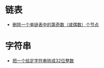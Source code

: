 # 链表
* [删除一个单链表中的第奇数（或偶数）个节点](https://github.com/huangjuegeek/coding-problems/blob/master/Problems/Delete%20the%20Odd%20or%20Even%20ListNode.md)

# 字符串
* [把一个给定字符串转成32位整数](https://github.com/huangjuegeek/coding-problems/blob/master/Problems/String%20to%2032bit%20Integer.md)
